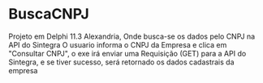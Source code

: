 # BuscaCNPJ
Projeto em Delphi 11.3 Alexandria, Onde busca-se os dados pelo CNPJ na API do Sintegra
O usuario informa o CNPJ da Empresa e clica em "Consultar CNPJ", o exe irá enviar uma Requisição (GET) para a API do Sintegra, e se tiver sucesso, será retornado os dados cadastrais da empresa
